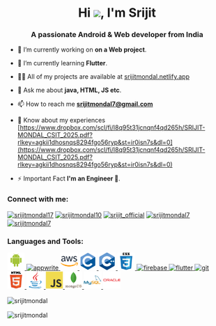 <h1 align="center">Hi <img src="https://media.giphy.com/media/hvRJCLFzcasrR4ia7z/giphy.gif" width=40 />, I'm Srijit</h1>
<h3 align="center">A passionate Android & Web developer from India</h3>

- 🔭 I’m currently working on **on a Web project**.

- 🌱 I’m currently learning **Flutter**.

- 👨‍💻 All of my projects are available at [srijitmondal.netlify.app](srijitmondal.netlify.app)

- 💬 Ask me about **java, HTML, JS etc**.

- 📫 How to reach me **srijitmondal7@gmail.com**

- 📄 Know about my experiences [https://www.dropbox.com/scl/fi/l8q95t31jcnqnf4qd265h/SRIJIT-MONDAL_CSIT_2025.pdf?rlkey=agkii1dhosnqs8294fgo56ryp&st=ir0isn7s&dl=0](https://www.dropbox.com/scl/fi/l8q95t31jcnqnf4qd265h/SRIJIT-MONDAL_CSIT_2025.pdf?rlkey=agkii1dhosnqs8294fgo56ryp&st=ir0isn7s&dl=0)

- ⚡ Important Fact  **I'm an Engineer 🫡**.

<h3 align="left">Connect with me:</h3>
<p align="left">
<a href="https://twitter.com/srijitmondal17" target="blank"><img align="center" src="https://raw.githubusercontent.com/rahuldkjain/github-profile-readme-generator/master/src/images/icons/Social/twitter.svg" alt="srijitmondal17" height="30" width="40" /></a>
<a href="https://linkedin.com/in/srijitmondal10" target="blank"><img align="center" src="https://raw.githubusercontent.com/rahuldkjain/github-profile-readme-generator/master/src/images/icons/Social/linked-in-alt.svg" alt="srijitmondal10" height="30" width="40" /></a>
<a href="https://instagram.com/srijit_official" target="blank"><img align="center" src="https://raw.githubusercontent.com/rahuldkjain/github-profile-readme-generator/master/src/images/icons/Social/instagram.svg" alt="srijit_official" height="30" width="40" /></a>
<a href="https://www.hackerrank.com/srijitmondal7" target="blank"><img align="center" src="https://raw.githubusercontent.com/rahuldkjain/github-profile-readme-generator/master/src/images/icons/Social/hackerrank.svg" alt="srijitmondal7" height="30" width="40" /></a>
<a href="https://www.leetcode.com/srijitmondal7" target="blank"><img align="center" src="https://raw.githubusercontent.com/rahuldkjain/github-profile-readme-generator/master/src/images/icons/Social/leet-code.svg" alt="srijitmondal7" height="30" width="40" /></a>
</p>

<h3 align="left">Languages and Tools:</h3>
<p align="left"> <a href="https://developer.android.com" target="_blank" rel="noreferrer"> <img src="https://raw.githubusercontent.com/devicons/devicon/master/icons/android/android-original-wordmark.svg" alt="android" width="40" height="40"/> </a> <a href="https://appwrite.io" target="_blank" rel="noreferrer"> <img src="https://www.vectorlogo.zone/logos/appwriteio/appwriteio-icon.svg" alt="appwrite" width="40" height="40"/> </a> <a href="https://aws.amazon.com" target="_blank" rel="noreferrer"> <img src="https://raw.githubusercontent.com/devicons/devicon/master/icons/amazonwebservices/amazonwebservices-original-wordmark.svg" alt="aws" width="40" height="40"/> </a> <a href="https://www.cprogramming.com/" target="_blank" rel="noreferrer"> <img src="https://raw.githubusercontent.com/devicons/devicon/master/icons/c/c-original.svg" alt="c" width="40" height="40"/> </a> <a href="https://www.w3schools.com/cpp/" target="_blank" rel="noreferrer"> <img src="https://raw.githubusercontent.com/devicons/devicon/master/icons/cplusplus/cplusplus-original.svg" alt="cplusplus" width="40" height="40"/> </a> <a href="https://www.w3schools.com/css/" target="_blank" rel="noreferrer"> <img src="https://raw.githubusercontent.com/devicons/devicon/master/icons/css3/css3-original-wordmark.svg" alt="css3" width="40" height="40"/> </a> <a href="https://firebase.google.com/" target="_blank" rel="noreferrer"> <img src="https://www.vectorlogo.zone/logos/firebase/firebase-icon.svg" alt="firebase" width="40" height="40"/> </a> <a href="https://flutter.dev" target="_blank" rel="noreferrer"> <img src="https://www.vectorlogo.zone/logos/flutterio/flutterio-icon.svg" alt="flutter" width="40" height="40"/> </a> <a href="https://git-scm.com/" target="_blank" rel="noreferrer"> <img src="https://www.vectorlogo.zone/logos/git-scm/git-scm-icon.svg" alt="git" width="40" height="40"/> </a> <a href="https://www.w3.org/html/" target="_blank" rel="noreferrer"> <img src="https://raw.githubusercontent.com/devicons/devicon/master/icons/html5/html5-original-wordmark.svg" alt="html5" width="40" height="40"/> </a> <a href="https://www.java.com" target="_blank" rel="noreferrer"> <img src="https://raw.githubusercontent.com/devicons/devicon/master/icons/java/java-original.svg" alt="java" width="40" height="40"/> </a> <a href="https://developer.mozilla.org/en-US/docs/Web/JavaScript" target="_blank" rel="noreferrer"> <img src="https://raw.githubusercontent.com/devicons/devicon/master/icons/javascript/javascript-original.svg" alt="javascript" width="40" height="40"/> </a> <a href="https://www.mongodb.com/" target="_blank" rel="noreferrer"> <img src="https://raw.githubusercontent.com/devicons/devicon/master/icons/mongodb/mongodb-original-wordmark.svg" alt="mongodb" width="40" height="40"/> </a> <a href="https://www.mysql.com/" target="_blank" rel="noreferrer"> <img src="https://raw.githubusercontent.com/devicons/devicon/master/icons/mysql/mysql-original-wordmark.svg" alt="mysql" width="40" height="40"/> </a> <a href="https://www.oracle.com/" target="_blank" rel="noreferrer"> <img src="https://raw.githubusercontent.com/devicons/devicon/master/icons/oracle/oracle-original.svg" alt="oracle" width="40" height="40"/> </a> </p>

<p><img align="center" src="https://github-readme-stats.vercel.app/api/top-langs?username=srijitmondal&show_icons=true&locale=en&layout=compact" alt="srijitmondal" /></p>

<p><img align="center" src="https://github-readme-streak-stats.herokuapp.com/?user=srijitmondal&" alt="srijitmondal" /></p>


